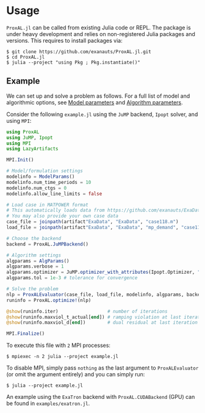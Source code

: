 # Usage
`ProxAL.jl` can be called from existing Julia code or REPL. The package is under heavy development and relies on non-registered Julia packages and versions. This requires to install packages via:
```shell
$ git clone https://github.com/exanauts/ProxAL.jl.git
$ cd ProxAL.jl
$ julia --project "using Pkg ; Pkg.instantiate()"
```

## Example
We can set up and solve a problem as follows. For a full list of model and algorithmic options, see [Model parameters](@ref) and [Algorithm parameters](@ref).

Consider the following `example.jl` using the `JuMP` backend, `Ipopt` solver, and using `MPI`:
```julia
using ProxAL
using JuMP, Ipopt
using MPI
using LazyArtifacts

MPI.Init()

# Model/formulation settings
modelinfo = ModelParams()
modelinfo.num_time_periods = 10
modelinfo.num_ctgs = 0
modelinfo.allow_line_limits = false

# Load case in MATPOWER format
# This automatically loads data from https://github.com/exanauts/ExaData
# You may also provide your own case data
case_file = joinpath(artifact"ExaData", "ExaData", "case118.m")
load_file = joinpath(artifact"ExaData", "ExaData", "mp_demand", "case118_oneweek_168")

# Choose the backend
backend = ProxAL.JuMPBackend()

# Algorithm settings
algparams = AlgParams()
algparams.verbose = 1
algparams.optimizer = JuMP.optimizer_with_attributes(Ipopt.Optimizer, "print_level" => 0)
algparams.tol = 1e-3 # tolerance for convergence

# Solve the problem
nlp = ProxALEvaluator(case_file, load_file, modelinfo, algparams, backend, MPI.COMM_WORLD)
runinfo = ProxAL.optimize!(nlp)

@show(runinfo.iter)                  # number of iterations
@show(runinfo.maxviol_t_actual[end]) # ramping violation at last iteration
@show(runinfo.maxviol_d[end])        # dual residual at last iteration

MPI.Finalize()
```

To execute this file with `2` MPI processes:
```shell
$ mpiexec -n 2 julia --project example.jl
```

To disable MPI, simply pass `nothing` as the last argument to `ProxALEvaluator` (or omit the argument entirely) and you can simply run:
```shell
$ julia --project example.jl
```

An example using the `ExaTron` backend with `ProxAL.CUDABackend` (GPU) can be found in `examples/exatron.jl`.
